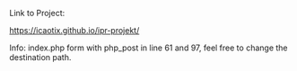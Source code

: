 Link to Project:

https://icaotix.github.io/ipr-projekt/

Info: index.php
form with php_post in line 61 and 97, feel free to change the destination path.
